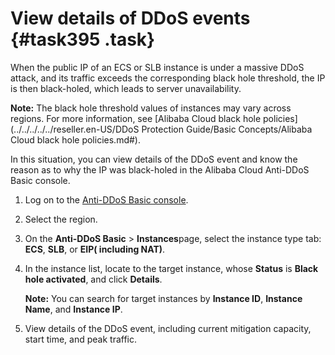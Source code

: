 # View details of DDoS events {#task395 .task}

When the public IP of an ECS or SLB instance is under a massive DDoS attack, and its traffic exceeds the corresponding black hole threshold, the IP is then black-holed, which leads to server unavailability.

**Note:** The black hole threshold values of instances may vary across regions. For more information, see [Alibaba Cloud black hole policies](../../../../../reseller.en-US/DDoS Protection Guide/Basic Concepts/Alibaba Cloud black hole policies.md#).

In this situation, you can view details of the DDoS event and know the reason as to why the IP was black-holed in the Alibaba Cloud Anti-DDoS Basic console.

1.  Log on to the [Anti-DDoS Basic console](https://partners-intl.console.aliyun.com/#/ddosnext). 
2.  Select the region. 
3.  On the **Anti-DDoS Basic** \> **Instances**page, select the instance type tab: **ECS**, **SLB**, or **EIP\( including NAT\)**. 
4.  In the instance list, locate to the target instance, whose **Status** is **Black hole activated**, and click **Details**. 

    **Note:** You can search for target instances by **Instance ID**, **Instance Name**, and **Instance IP**.

5.  View details of the DDoS event, including current mitigation capacity, start time, and peak traffic. 

